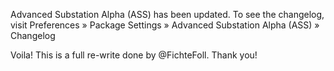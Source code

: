 Advanced Substation Alpha (ASS) has been updated. To see the changelog, visit
Preferences » Package Settings » Advanced Substation Alpha (ASS) » Changelog

Voila! This is a full re-write done by @FichteFoll. Thank you!
